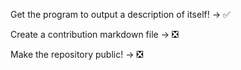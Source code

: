 Get the program to output a description of itself! -> ✅

Create a contribution markdown file -> ❎

Make the repository public! -> ❎
